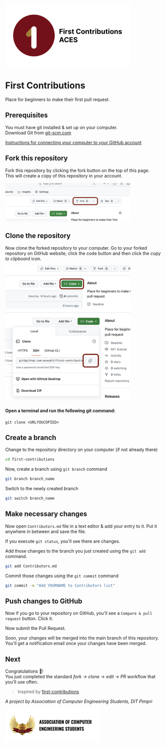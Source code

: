 <img src="assets/logo.png" alt="project logo" width="400">

# First Contributions
Place for beginners to make their first pull request.

## Prerequisites
You must have git installed & set up on your computer.\
Download Git from [git-scm.com](https://git-scm.com/downloads/)

[Instructions for connecting your computer to your GitHub account](/Setup.md)

## Fork this repository
Fork this repository by clicking the fork button on the top of this page.\
This will create a copy of this repository in your account.

<img src="assets/screenshots/fork-button.png" alt="Fork Button" width="400">

## Clone the repository
Now clone the forked repository to your computer. Go to your forked repository on GitHub website, click the code button and then click the _copy to clipboard_ icon.

<img src="assets/screenshots/clone-menu.png" alt="Clone Menu" width="400">

<img src="assets/screenshots/copy-url.png" alt="Copy URL Button" width="400">

#### Open a terminal and run the following git command:

`git clone <URLYOUCOPIED>`

## Create a branch

Change to the repository directory on your computer (if not already there)
```bash
cd first-contributions
```

Now, create a branch using `git branch` command
```bash
git branch branch_name
```
Switch to the newly created branch
```bash
git switch branch_name
```
## Make necessary changes
Now open `Contributors.md` file in a text editor & add your entry to it. Put it anywhere in between and save the file.

If you execute `git status`, you'll see there are changes.

Add those changes to the branch you just created using the `git add` command.
```bash
git add Contributors.md
```
Commit those changes using the `git commit` command
```bash
git commit -m "Add YOURNAME to Contributors list"
```

## Push changes to GitHub
Now if you go to your repository on GitHub, you'll see a `Compare & pull request` button. Click it.

Now submit the Pull Request.

Soon, your changes will be merged into the main branch of this repository. You'll get a notification email once your changes have been merged.

## Next
Congratulations 🎉!  
You just completed the standard _fork -> clone -> edit -> PR_ workflow that you'll use often.

<!-- TODO: Add reference to PBL project list -->

> Inspired by [first-contributions](https://github.com/firstcontributions/first-contributions/)

_A project by Association of Computer Engineering Students, DIT Pimpri_

<img src="assets/aces-badge.png" alt="aces logo" width="300">
